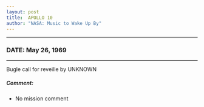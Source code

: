 ```yaml
---
layout: post
title:  APOLLO 10
author: "NASA: Music to Wake Up By"
---
```


----
### DATE: May 26, 1969
----
Bugle call for reveille by UNKNOWN

##### Comment:
* No mission comment
